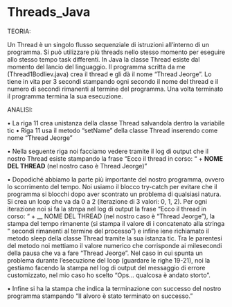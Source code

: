 # Threads_Java

TEORIA:

  Un Thread è un singolo flusso sequenziale di istruzioni all’interno di un programma. Si può utilizzare più threads nello stesso momento per eseguire allo stesso tempo task 
  differenti. In Java la classe Thread esiste dal momento del lancio del linguaggio. Il programma scritta da me (Thread1Bodliev.java) crea il thread e gli dà il nome 
  “Thread Jeorge”. Lo tiene in vita per 3 secondi stampando ogni secondo il nome del thread e il numero di secondi rimanenti al termine del programma. Una volta terminato il 
  programma termina la sua esecuzione.

ANALISI:

	 
•	La riga 11 crea unistanza della classe Thread salvandola dentro la variabile tic
•	Riga 11 usa il metodo “setName” della classe Thread inserendo come nome “Thread Jeorge”

 
•	Nella seguente riga noi facciamo vedere tramite il log di output che il nostro Thread esiste stampando la frase 
  “Ecco il thread in corso: “ +  __NOME DEL THREAD__ (nel nostro caso è Thread Jeorge)”
 

•	Dopodiché abbiamo la parte più importante del nostro programma, ovvero lo scorrimento del tempo. Noi usiamo il blocco try-catch per evitare che il programma si blocchi 
dopo aver scontrato un problema di qualsiasi natura. Si crea un loop che va da 0 a 2 (iterazione di 3 valori: 0, 1, 2). Per ogni iterazione noi si fa la stmpa nel log di 
output la frase “Ecco il thread in corso: “ + __ NOME DEL THREAD (nel nostro caso è “Thread Jeorge”), la stampa del tempo rimanente (si stampa il valore di i concatenato 
alla stringa “ secondi rimanenti al termine del processo”) e infine iene richiamato il metodo sleep della classe Thread tramite la sua istanza tic. Tra le parentesi del metodo 
noi mettiamo il valore numerico che corrisponde ai milesecondi della pausa che va a fare “Thread Jeorge”. Nel caso in cui spunta un problema durante l’esecuzione del loop 
(guardare le righe 19-21), noi la gestiamo facendo la stampa nel log di output del messaggio di errore customizzato, nel mio caso ho scelto “Ops… qualcosa è andato storto”. 

 
•	Infine si ha la stampa che indica la terminazione con successo del nostro programma stampando “Il alvoro è stato terminato on successo.”
